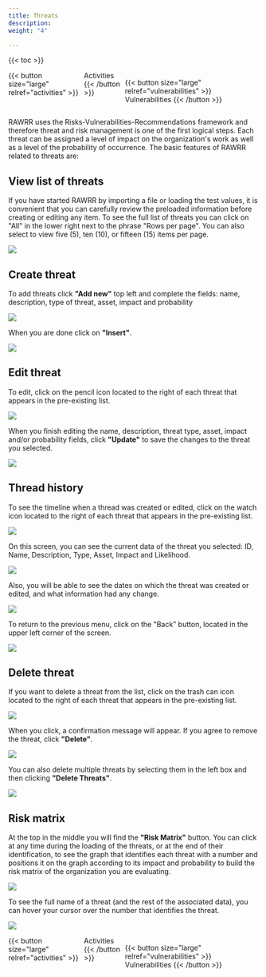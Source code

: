 ```yaml
---
title: Threats
description: 
weight: "4"

---
```

{{< toc >}}

<div style="display: flex; justify-content: space-between">
{{< button size="large" relref="activities" >}} <i class="arrow left"></i> Activities {{< /button >}}

{{< button size="large" relref="vulnerabilities" >}} Vulnerabilities <i class="arrow right"></i>{{< /button >}}
</div>

RAWRR uses the Risks-Vulnerabilities-Recommendations framework and therefore threat and risk management is one of the first logical steps. Each threat can be assigned a level of impact on the organization's work as well as a level of the probability of occurrence. The basic features of RAWRR related to threats are:

## View list of threats

If you have started RAWRR by importing a file or loading the test values, it is convenient that you can carefully review the preloaded information before creating or editing any item. To see the full list of threats you can click on "All" in the lower right next to the phrase "Rows per page". You can also select to view five (5), ten (10), or fifteen (15) items per page.

![](/images/amenzas-lista.png)

## Create threat

To add threats click **"Add new"** top left and complete the fields: name, description, type of threat, asset, impact and probability

![](/images/amenazas-agregar.png)

When you are done click on **"Insert"**.

![](/images/amenazas-agregar2.png)

## Edit threat

To edit, click on the pencil icon located to the right of each threat that appears in the pre-existing list.

![](/images/amenazas-editar.png)

When you finish editing the name, description, threat type, asset, impact and/or probability fields, click **"Update"** to save the changes to the threat you selected.

![](/images/amenazas-editar2.png)

## Thread history

To see the timeline when a thread was created or edited, click on the watch icon located to the right of each threat that appears in the pre-existing list.

![](/images/thread_button_history_en.png)

On this screen, you can see the current data of the threat you selected: ID, Name, Description, Type, Asset, Impact and Likelihood.

![](/images/thread_current_values_en.png)

Also, you will be able to see the dates on which the threat was created or edited, and what information had any change.

![](/images/thread_changes_en.png)

To return to the previous menu, click on the "Back" button, located in the upper left corner of the screen.

![](/images/thread_back_en.png)

## Delete threat

If you want to delete a threat from the list, click on the trash can icon located to the right of each threat that appears in the pre-existing list.

![](/images/amenazas-eliminar.png)

When you click, a confirmation message will appear. If you agree to remove the threat, click **"Delete"**.

![](/images/amenazas-eliminar2.png)

You can also delete multiple threats by selecting them in the left box and then clicking **"Delete Threats"**.

![](/images/amenazas-eliminar3.png)

## Risk matrix

At the top in the middle you will find the **"Risk Matrix"** button. You can click at any time during the loading of the threats, or at the end of their identification, to see the graph that identifies each threat with a number and positions it on the graph according to its impact and probability to build the risk matrix of the organization you are evaluating.

![](/images/amenazas-matriz.png)

To see the full name of a threat (and the rest of the associated data), you can hover your cursor over the number that identifies the threat.

![](/images/amenazas-matriz2.png)

<div style="display: flex; justify-content: space-between">
{{< button size="large" relref="activities" >}} <i class="arrow left"></i> Activities {{< /button >}}

{{< button size="large" relref="vulnerabilities" >}} Vulnerabilities <i class="arrow right"></i>{{< /button >}}
</div>